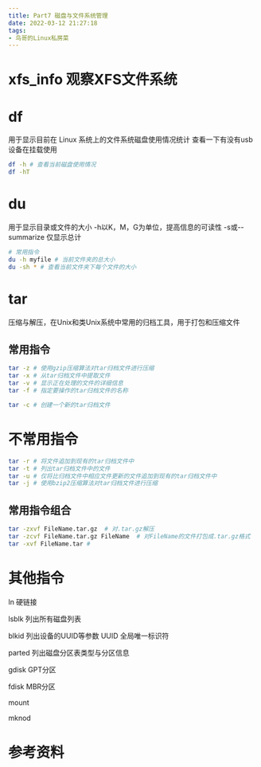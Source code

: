 ```yaml
---
title: Part7 磁盘与文件系统管理
date: 2022-03-12 21:27:18
tags:
- 鸟哥的Linux私房菜
---
```


# xfs_info 观察XFS文件系统

# df
用于显示目前在 Linux 系统上的文件系统磁盘使用情况统计
查看一下有没有usb设备在挂载使用
```bash
df -h # 查看当前磁盘使用情况
df -hT
```

# du
用于显示目录或文件的大小
-h以K，M，G为单位，提高信息的可读性
-s或--summarize 仅显示总计


```bash
# 常用指令
du -h myfile # 当前文件夹的总大小
du -sh * # 查看当前文件夹下每个文件的大小
```


# tar
压缩与解压，在Unix和类Unix系统中常用的归档工具，用于打包和压缩文件
## 常用指令
```bash
tar -z # 使用gzip压缩算法对tar归档文件进行压缩
tar -x # 从tar归档文件中提取文件
tar -v # 显示正在处理的文件的详细信息
tar -f # 指定要操作的tar归档文件的名称

tar -c # 创建一个新的tar归档文件
```
# 不常用指令
```bash
tar -r # 将文件追加到现有的tar归档文件中
tar -t # 列出tar归档文件中的文件
tar -u # 仅将比归档文件中相应文件更新的文件追加到现有的tar归档文件中
tar -j # 使用bzip2压缩算法对tar归档文件进行压缩
```

## 常用指令组合
```bash
tar -zxvf FileName.tar.gz  # 对.tar.gz解压
tar -zcvf FileName.tar.gz FileName  # 对FileName的文件打包成.tar.gz格式
tar -xvf FileName.tar # 
```

# 其他指令
ln 硬链接


lsblk 列出所有磁盘列表

blkid 列出设备的UUID等参数
UUID 全局唯一标识符

parted 列出磁盘分区表类型与分区信息

gdisk GPT分区

fdisk MBR分区


mount

mknod



# 参考资料